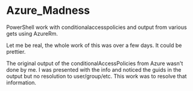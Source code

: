 # Azure_Madness
PowerShell work with conditionalaccesspolicies and output from various gets using AzureRm.

Let me be real, the whole work of this was over a few days. It could be prettier.

The original output of the conditionalAccessPolicies from Azure wasn't done by me.
I was presented with the info and noticed the guids in the output but no resolution to user/group/etc.
This work was to resolve that information.

